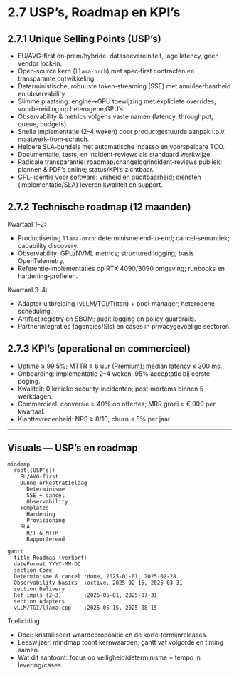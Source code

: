 # 2.7 USP’s, Roadmap en KPI’s

## 2.7.1 Unique Selling Points (USP’s)

- EU/AVG-first on‑prem/hybride: datasoevereiniteit, lage latency, geen vendor lock‑in.  
- Open‑source kern (`llama‑orch`) met spec‑first contracten en transparante ontwikkeling.  
- Deterministische, robuuste token‑streaming (SSE) met annuleerbaarheid en observability.  
- Slimme plaatsing: engine→GPU toewijzing met expliciete overrides; voorbereiding op heterogene GPU’s.  
- Observability & metrics volgens vaste namen (latency, throughput, queue, budgets).  
- Snelle implementatie (2–4 weken) door productgestuurde aanpak i.p.v. maatwerk‑from‑scratch.  
- Heldere SLA‑bundels met automatische incasso en voorspelbare TCO.  
- Documentatie, tests, en incident‑reviews als standaard werkwijze.
 - Radicale transparantie: roadmap/changelog/incident‑reviews publiek; plannen & PDF’s online; status/KPI’s zichtbaar.  
 - GPL‑licentie voor software: vrijheid en auditbaarheid; diensten (implementatie/SLA) leveren kwaliteit en support.

## 2.7.2 Technische roadmap (12 maanden)

Kwartaal 1–2:
- Productisering `llama‑orch`: determinisme end‑to‑end; cancel‑semantiek; capability discovery.  
- Observability: GPU/NVML metrics; structured logging; basis OpenTelemetry.  
- Referentie‑implementaties op RTX 4090/3090 omgeving; runbooks en hardening‑profielen.  

Kwartaal 3–4:
- Adapter‑uitbreiding (vLLM/TGI/Triton) + pool‑manager; heterogene scheduling.  
- Artifact registry en SBOM; audit logging en policy guardrails.  
- Partnerintegraties (agencies/SIs) en cases in privacygevoelige sectoren.

## 2.7.3 KPI’s (operational en commercieel)

- Uptime ≥ 99,5%; MTTR ≤ 6 uur (Premium); median latency ≤ 300 ms.  
- Onboarding: implementatie 2–4 weken; 95% acceptatie bij eerste poging.  
- Kwaliteit: 0 kritieke security‑incidenten; post‑mortems binnen 5 werkdagen.  
- Commercieel: conversie ≥ 40% op offertes; MRR groei ≥ € 900 per kwartaal.  
- Klanttevredenheid: NPS ≥ 8/10; churn ≤ 5% per jaar.

---

## Visuals — USP’s en roadmap

```mermaid
mindmap
  root((USP's))
    EU/AVG‑first
    Dunne orkestratielaag
      Determinisme
      SSE + cancel
      Observability
    Templates
      Hardening
      Provisioning
    SLA
      R/T & MTTR
      Rapporterend
```

```mermaid
gantt
  title Roadmap (verkort)
  dateFormat YYYY-MM-DD
  section Core
  Determinisme & cancel :done, 2025-01-01, 2025-02-28
  Observability basics  :active, 2025-02-15, 2025-03-31
  section Delivery
  Ref impls (2–3)       :2025-05-01, 2025-07-31
  section Adapters
  vLLM/TGI/llama.cpp    :2025-05-15, 2025-08-15
```

Toelichting
- Doel: kristalliseert waardepropositie en de korte‑termijnreleases.
- Leeswijzer: mindmap toont kernwaarden; gantt vat volgorde en timing samen.
- Wat dit aantoont: focus op veiligheid/determinisme + tempo in levering/cases.
